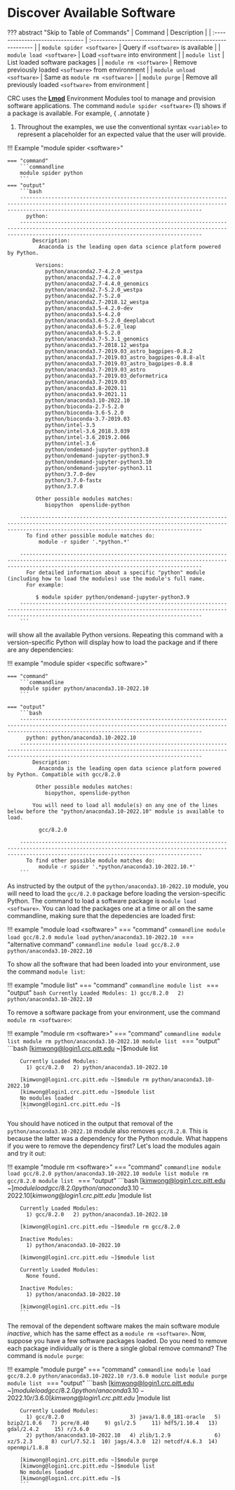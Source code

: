 # Discover Available Software 

??? abstract "Skip to Table of Commands"
    | Command                          | Description                                                |
    | :------------------------------- | :--------------------------------------------------------- |
    | `module spider <software>`       | Query if `<software>` is available                         |
    | `module load <software>`         | Load `<software` into environment                          |
    | `module list`                    | List loaded software packages                              |
    | `module rm <software>`           | Remove previously loaded `<software>` from environment     |
    | `module unload <software>`       | Same as `module rm <software>`                             |
    | `module purge`                   | Remove all previously loaded `<software>` from environment |

CRC uses the [**Lmod**](https://github.com/TACC/Lmod) Environment Modules tool to manage and provision software applications. The 
command `module spider <software>` (1) shows if a package is available. For example,
{ .annotate }

1.  Throughout the examples, we use the conventional syntax `<variable>` to represent a placeholder for an expected value that the user
    will provide.

!!! Example "module spider &lt;software>"

    === "command"
        ```commandline
        module spider python
        ```
    === "output"
        ```bash
        ------------------------------------------------------------------------------------------------------------------------------------------------------------------------------------------------------
          python:
        ------------------------------------------------------------------------------------------------------------------------------------------------------------------------------------------------------
            Description:
              Anaconda is the leading open data science platform powered by Python.
        
             Versions:
                python/anaconda2.7-4.2.0_westpa
                python/anaconda2.7-4.2.0
                python/anaconda2.7-4.4.0_genomics
                python/anaconda2.7-5.2.0_westpa
                python/anaconda2.7-5.2.0
                python/anaconda2.7-2018.12_westpa
                python/anaconda3.5-4.2.0-dev
                python/anaconda3.5-4.2.0
                python/anaconda3.6-5.2.0_deeplabcut
                python/anaconda3.6-5.2.0_leap
                python/anaconda3.6-5.2.0
                python/anaconda3.7-5.3.1_genomics
                python/anaconda3.7-2018.12_westpa
                python/anaconda3.7-2019.03_astro_bagpipes-0.8.2
                python/anaconda3.7-2019.03_astro_bagpipes-0.8.8-alt
                python/anaconda3.7-2019.03_astro_bagpipes-0.8.8
                python/anaconda3.7-2019.03_astro
                python/anaconda3.7-2019.03_deformetrica
                python/anaconda3.7-2019.03
                python/anaconda3.8-2020.11
                python/anaconda3.9-2021.11
                python/anaconda3.10-2022.10
                python/bioconda-2.7-5.2.0
                python/bioconda-3.6-5.2.0
                python/bioconda-3.7-2019.03
                python/intel-3.5
                python/intel-3.6_2018.3.039
                python/intel-3.6_2019.2.066
                python/intel-3.6
                python/ondemand-jupyter-python3.8
                python/ondemand-jupyter-python3.9
                python/ondemand-jupyter-python3.10
                python/ondemand-jupyter-python3.11
                python/3.7.0-dev
                python/3.7.0-fastx
                python/3.7.0
        
             Other possible modules matches:
                biopython  openslide-python
        
        ------------------------------------------------------------------------------------------------------------------------------------------------------------------------------------------------------
          To find other possible module matches do:
              module -r spider '.*python.*'
        
        ------------------------------------------------------------------------------------------------------------------------------------------------------------------------------------------------------
          For detailed information about a specific "python" module (including how to load the modules) use the module's full name.
          For example:
        
             $ module spider python/ondemand-jupyter-python3.9
        ------------------------------------------------------------------------------------------------------------------------------------------------------------------------------------------------------
        ```
will show all the available Python versions. Repeating this command with a version-specific Python will display how to load the 
package and if there are any dependencies:

!!! example "module spider &lt;specific software>"

    === "command"
        ```commandline
        module spider python/anaconda3.10-2022.10
        ```

    === "output"
        ```bash
        ------------------------------------------------------------------------------------------------------------------------------------------------------------------------------------------------------
          python: python/anaconda3.10-2022.10
        ------------------------------------------------------------------------------------------------------------------------------------------------------------------------------------------------------
            Description:
              Anaconda is the leading open data science platform powered by Python. Compatible with gcc/8.2.0
        
             Other possible modules matches:
                biopython, openslide-python
        
            You will need to load all module(s) on any one of the lines below before the "python/anaconda3.10-2022.10" module is available to load.
        
              gcc/8.2.0
        
        ------------------------------------------------------------------------------------------------------------------------------------------------------------------------------------------------------
          To find other possible module matches do:
              module -r spider '.*python/anaconda3.10-2022.10.*'
        ```

As instructed by the output of the `python/anaconda3.10-2022.10` module, you will need to load the `gcc/8.2.0` package before loading
the version-specific Python. The command to load a software package is `module load <software>`. You can load the packages one at a time
or all on the same commandline, making sure that the depedencies are loaded first:

!!! example "module load &lt;software>"
    === "command"
        ```commandline
        module load gcc/8.2.0
        module load python/anaconda3.10-2022.10
        ```
    === "alternative command"
        ```commandline
        module load gcc/8.2.0 python/anaconda3.10-2022.10
        ```

To show all the software that had been loaded into your environment, use the command `module list`:

!!! example "module list"
    === "command"
        ```commandline
        module list
        ```
    === "output"
        ```bash
        Currently Loaded Modules:
          1) gcc/8.2.0   2) python/anaconda3.10-2022.10
        ```

To remove a software package from your environment, use the command `module rm <software>`:

!!! example "module rm &lt;software>"
    === "command"
        ```commandline
        module list
        module rm python/anaconda3.10-2022.10
        module list
        ```
    === "output"
        ```bash
        [kimwong@login1.crc.pitt.edu ~]$module list
        
        Currently Loaded Modules:
          1) gcc/8.2.0   2) python/anaconda3.10-2022.10
        
        [kimwong@login1.crc.pitt.edu ~]$module rm python/anaconda3.10-2022.10
        [kimwong@login1.crc.pitt.edu ~]$module list
        No modules loaded
        [kimwong@login1.crc.pitt.edu ~]$
        ```

You should have noticed in the output that removal of the `python/anaconda3.10-2022.10` module also
removes `gcc/8.2.0`. This is because the latter was a dependency for the Python module. What happens if you 
were to remove the dependency first? Let's load the modules again and try it out:

!!! example "module rm &lt;software>"
    === "command"
        ```commandline
        module load gcc/8.2.0 python/anaconda3.10-2022.10
        module list
        module rm gcc/8.2.0
        module list
        ```
    === "output"
        ```bash
        [kimwong@login1.crc.pitt.edu ~]$module load gcc/8.2.0 python/anaconda3.10-2022.10
        [kimwong@login1.crc.pitt.edu ~]$module list
        
        Currently Loaded Modules:
          1) gcc/8.2.0   2) python/anaconda3.10-2022.10
        
        [kimwong@login1.crc.pitt.edu ~]$module rm gcc/8.2.0
        
        Inactive Modules:
          1) python/anaconda3.10-2022.10
        
        [kimwong@login1.crc.pitt.edu ~]$module list
        
        Currently Loaded Modules:
          None found.
        
        Inactive Modules:
          1) python/anaconda3.10-2022.10
        
        [kimwong@login1.crc.pitt.edu ~]$
        ```

The removal of the dependent software makes the main software module *inactive*, which has the same 
effect as a `module rm <software>`. Now, suppose you have a few software packages loaded. Do you need
to remove each package individually or is there a single global remove command? The command is 
`module purge`:

!!! example "module purge"
    === "command"
        ```commandline
        module load gcc/8.2.0 python/anaconda3.10-2022.10 r/3.6.0
        module list
        module purge
        module list
        ```
    === "output"
        ```bash
        [kimwong@login1.crc.pitt.edu ~]$module load gcc/8.2.0 python/anaconda3.10-2022.10 r/3.6.0
        [kimwong@login1.crc.pitt.edu ~]$module list
        
        Currently Loaded Modules:
          1) gcc/8.2.0                     3) java/1.8.0_181-oracle   5) bzip2/1.0.6   7) pcre/8.40     9) gsl/2.5     11) hdf5/1.10.4   13) gdal/2.4.2     15) r/3.6.0
          2) python/anaconda3.10-2022.10   4) zlib/1.2.9              6) xz/5.2.3      8) curl/7.52.1  10) jags/4.3.0  12) netcdf/4.6.3  14) openmpi/1.8.8
        
        [kimwong@login1.crc.pitt.edu ~]$module purge
        [kimwong@login1.crc.pitt.edu ~]$module list
        No modules loaded
        [kimwong@login1.crc.pitt.edu ~]$
        ```


